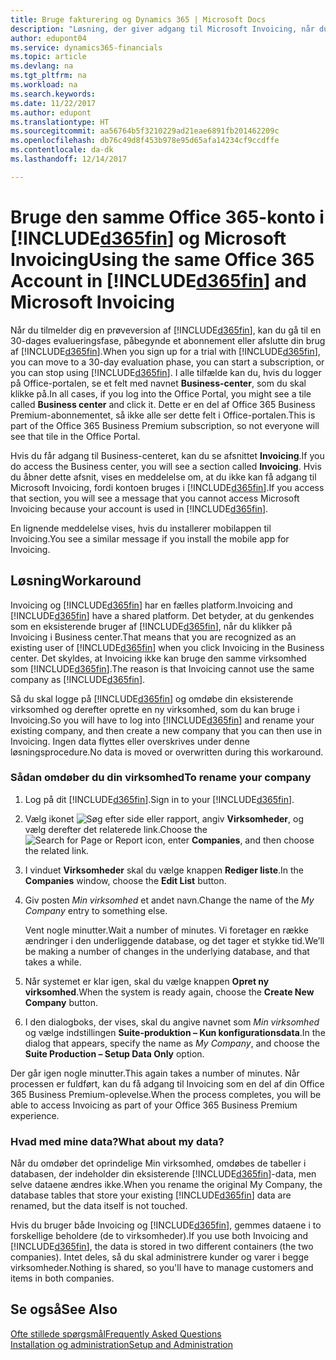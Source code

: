 ```yaml
---
title: Bruge fakturering og Dynamics 365 | Microsoft Docs
description: "Løsning, der giver adgang til Microsoft Invoicing, når du har fået Dynamics 365."
author: edupont04
ms.service: dynamics365-financials
ms.topic: article
ms.devlang: na
ms.tgt_pltfrm: na
ms.workload: na
ms.search.keywords: 
ms.date: 11/22/2017
ms.author: edupont
ms.translationtype: HT
ms.sourcegitcommit: aa56764b5f3210229ad21eae6891fb201462209c
ms.openlocfilehash: db76c49d8f453b978e95d65afa14234cf9ccdffe
ms.contentlocale: da-dk
ms.lasthandoff: 12/14/2017

---
```

# <a name="using-the-same-office-365-account-in-included365finincludesd365finmdmd-and-microsoft-invoicing"></a><span data-ttu-id="d7c1f-103">Bruge den samme Office 365-konto i [!INCLUDE[d365fin](includes/d365fin_md.md)] og Microsoft Invoicing</span><span class="sxs-lookup"><span data-stu-id="d7c1f-103">Using the same Office 365 Account in [!INCLUDE[d365fin](includes/d365fin_md.md)] and Microsoft Invoicing</span></span>
<span data-ttu-id="d7c1f-104">Når du tilmelder dig en prøveversion af [!INCLUDE[d365fin](includes/d365fin_md.md)], kan du gå til en 30-dages evalueringsfase, påbegynde et abonnement eller afslutte din brug af [!INCLUDE[d365fin](includes/d365fin_md.md)].</span><span class="sxs-lookup"><span data-stu-id="d7c1f-104">When you sign up for a trial with [!INCLUDE[d365fin](includes/d365fin_md.md)], you can move to a 30-day evaluation phase, you can start a subscription, or you can stop using [!INCLUDE[d365fin](includes/d365fin_md.md)].</span></span> <span data-ttu-id="d7c1f-105">I alle tilfælde kan du, hvis du logger på Office-portalen, se et felt med navnet **Business-center**, som du skal klikke på.</span><span class="sxs-lookup"><span data-stu-id="d7c1f-105">In all cases, if you log into the Office Portal, you might see a tile called **Business center** and click it.</span></span> <span data-ttu-id="d7c1f-106">Dette er en del af Office 365 Business Premium-abonnementet, så ikke alle ser dette felt i Office-portalen.</span><span class="sxs-lookup"><span data-stu-id="d7c1f-106">This is part of the Office 365 Business Premium subscription, so not everyone will see that tile in the Office Portal.</span></span>  

<span data-ttu-id="d7c1f-107">Hvis du får adgang til Business-centeret, kan du se afsnittet **Invoicing**.</span><span class="sxs-lookup"><span data-stu-id="d7c1f-107">If you do access the Business center, you will see a section called **Invoicing**.</span></span> <span data-ttu-id="d7c1f-108">Hvis du åbner dette afsnit, vises en meddelelse om, at du ikke kan få adgang til Microsoft Invoicing, fordi kontoen bruges i [!INCLUDE[d365fin](includes/d365fin_md.md)].</span><span class="sxs-lookup"><span data-stu-id="d7c1f-108">If you access that section, you will see a message that you cannot access Microsoft Invoicing because your account is used in [!INCLUDE[d365fin](includes/d365fin_md.md)].</span></span>  

<span data-ttu-id="d7c1f-109">En lignende meddelelse vises, hvis du installerer mobilappen til Invoicing.</span><span class="sxs-lookup"><span data-stu-id="d7c1f-109">You see a similar message if you install the mobile app for Invoicing.</span></span>  

## <a name="workaround"></a><span data-ttu-id="d7c1f-110">Løsning</span><span class="sxs-lookup"><span data-stu-id="d7c1f-110">Workaround</span></span>
<span data-ttu-id="d7c1f-111">Invoicing og [!INCLUDE[d365fin](includes/d365fin_md.md)] har en fælles platform.</span><span class="sxs-lookup"><span data-stu-id="d7c1f-111">Invoicing and [!INCLUDE[d365fin](includes/d365fin_md.md)] have a shared platform.</span></span> <span data-ttu-id="d7c1f-112">Det betyder, at du genkendes som en eksisterende bruger af [!INCLUDE[d365fin](includes/d365fin_md.md)], når du klikker på Invoicing i Business center.</span><span class="sxs-lookup"><span data-stu-id="d7c1f-112">That means that you are recognized as an existing user of [!INCLUDE[d365fin](includes/d365fin_md.md)] when you click Invoicing in the Business center.</span></span> <span data-ttu-id="d7c1f-113">Det skyldes, at Invoicing ikke kan bruge den samme virksomhed som [!INCLUDE[d365fin](includes/d365fin_md.md)].</span><span class="sxs-lookup"><span data-stu-id="d7c1f-113">The reason is that Invoicing cannot use the same company as [!INCLUDE[d365fin](includes/d365fin_md.md)].</span></span>  

<span data-ttu-id="d7c1f-114">Så du skal logge på [!INCLUDE[d365fin](includes/d365fin_md.md)] og omdøbe din eksisterende virksomhed og derefter oprette en ny virksomhed, som du kan bruge i Invoicing.</span><span class="sxs-lookup"><span data-stu-id="d7c1f-114">So you will have to log into [!INCLUDE[d365fin](includes/d365fin_md.md)] and rename your existing company, and then create a new company that you can then use in Invoicing.</span></span> <span data-ttu-id="d7c1f-115">Ingen data flyttes eller overskrives under denne løsningsprocedure.</span><span class="sxs-lookup"><span data-stu-id="d7c1f-115">No data is moved or overwritten during this workaround.</span></span>

### <a name="to-rename-your-company"></a><span data-ttu-id="d7c1f-116">Sådan omdøber du din virksomhed</span><span class="sxs-lookup"><span data-stu-id="d7c1f-116">To rename your company</span></span>
1.  <span data-ttu-id="d7c1f-117">Log på dit [!INCLUDE[d365fin](includes/d365fin_md.md)].</span><span class="sxs-lookup"><span data-stu-id="d7c1f-117">Sign in to your [!INCLUDE[d365fin](includes/d365fin_md.md)].</span></span>  
2.  <span data-ttu-id="d7c1f-118">Vælg ikonet ![Søg efter side eller rapport](media/ui-search/search_small.png "Ikonet Søg efter side eller rapport"), angiv **Virksomheder**, og vælg derefter det relaterede link.</span><span class="sxs-lookup"><span data-stu-id="d7c1f-118">Choose the ![Search for Page or Report](media/ui-search/search_small.png "Search for Page or Report icon") icon, enter **Companies**, and then choose the related link.</span></span>  
3.  <span data-ttu-id="d7c1f-119">I vinduet **Virksomheder** skal du vælge knappen **Rediger liste**.</span><span class="sxs-lookup"><span data-stu-id="d7c1f-119">In the **Companies** window, choose the **Edit List** button.</span></span>  
4.  <span data-ttu-id="d7c1f-120">Giv posten *Min virksomhed* et andet navn.</span><span class="sxs-lookup"><span data-stu-id="d7c1f-120">Change the name of the *My Company* entry to something else.</span></span>  

    <span data-ttu-id="d7c1f-121">Vent nogle minutter.</span><span class="sxs-lookup"><span data-stu-id="d7c1f-121">Wait a number of minutes.</span></span> <span data-ttu-id="d7c1f-122">Vi foretager en række ændringer i den underliggende database, og det tager et stykke tid.</span><span class="sxs-lookup"><span data-stu-id="d7c1f-122">We’ll be making a number of changes in the underlying database, and that takes a while.</span></span>
5.  <span data-ttu-id="d7c1f-123">Når systemet er klar igen, skal du vælge knappen **Opret ny virksomhed**.</span><span class="sxs-lookup"><span data-stu-id="d7c1f-123">When the system is ready again, choose the **Create New Company** button.</span></span>  
6.  <span data-ttu-id="d7c1f-124">I den dialogboks, der vises, skal du angive navnet som *Min virksomhed* og vælge indstillingen **Suite-produktion – Kun konfigurationsdata**.</span><span class="sxs-lookup"><span data-stu-id="d7c1f-124">In the dialog that appears, specify the name as *My Company*, and choose the **Suite Production – Setup Data Only** option.</span></span>  

<span data-ttu-id="d7c1f-125">Der går igen nogle minutter.</span><span class="sxs-lookup"><span data-stu-id="d7c1f-125">This again takes a number of minutes.</span></span> <span data-ttu-id="d7c1f-126">Når processen er fuldført, kan du få adgang til Invoicing som en del af din Office 365 Business Premium-oplevelse.</span><span class="sxs-lookup"><span data-stu-id="d7c1f-126">When the process completes, you will be able to access Invoicing as part of your Office 365 Business Premium experience.</span></span>  

### <a name="what-about-my-data"></a><span data-ttu-id="d7c1f-127">Hvad med mine data?</span><span class="sxs-lookup"><span data-stu-id="d7c1f-127">What about my data?</span></span>
<span data-ttu-id="d7c1f-128">Når du omdøber det oprindelige Min virksomhed, omdøbes de tabeller i databasen, der indeholder din eksisterende [!INCLUDE[d365fin](includes/d365fin_md.md)]-data, men selve dataene ændres ikke.</span><span class="sxs-lookup"><span data-stu-id="d7c1f-128">When you rename the original My Company, the database tables that store your existing [!INCLUDE[d365fin](includes/d365fin_md.md)] data are renamed, but the data itself is not touched.</span></span>  

<span data-ttu-id="d7c1f-129">Hvis du bruger både Invoicing og [!INCLUDE[d365fin](includes/d365fin_md.md)], gemmes dataene i to forskellige beholdere (de to virksomheder).</span><span class="sxs-lookup"><span data-stu-id="d7c1f-129">If you use both Invoicing and [!INCLUDE[d365fin](includes/d365fin_md.md)], the data is stored in two different containers (the two companies).</span></span> <span data-ttu-id="d7c1f-130">Intet deles, så du skal administrere kunder og varer i begge virksomheder.</span><span class="sxs-lookup"><span data-stu-id="d7c1f-130">Nothing is shared, so you'll have to manage customers and items in both companies.</span></span>  

## <a name="see-also"></a><span data-ttu-id="d7c1f-131">Se også</span><span class="sxs-lookup"><span data-stu-id="d7c1f-131">See Also</span></span>
[<span data-ttu-id="d7c1f-132">Ofte stillede spørgsmål</span><span class="sxs-lookup"><span data-stu-id="d7c1f-132">Frequently Asked Questions</span></span>](across-faq.md)  
[<span data-ttu-id="d7c1f-133">Installation og administration</span><span class="sxs-lookup"><span data-stu-id="d7c1f-133">Setup and Administration</span></span>](admin-setup-and-administration.md)  

